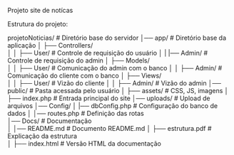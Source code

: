Projeto site de notícas


Estrutura do projeto: 

projetoNoticias/       # Diretório base do servidor 
│── app/               # Diretório base da aplicação
│   ├── Controllers/   
│   │   ├── User/      # Controle de requisição do usuário
│   |   |── Admin/     # Controle de requisição do admin
│   ├── Models/        
│   │   ├── User/      # Comunicação do admin com o banco
│   │   ├── Admin/     # Comunicação do cliente com o banco
│   ├── Views/         
│   │   ├── User/      # Vizão do cliente
│   │   ├── Admin/     # Vizão do admin
│── public/            # Pasta acessada pelo usuário
│   ├── assets/        # CSS, JS, imagens
│   ├── index.php      # Entrada principal do site
│── uploads/           # Upload de arquivos
│── Config/
│   |── dbConfig.php   # Configuração do banco de dados
│   │── routes.php     # Definição das rotas    
│── Docs/              # Documentação    
│   │── README.md      # Documento README.md
│   ├── estrutura.pdf  # Explicação da estrutura  
│   ├── index.html     # Versão HTML da documentação       

